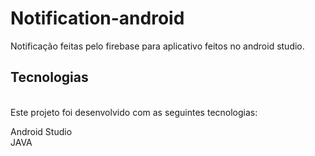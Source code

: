 # Notification-android
Notificação feitas pelo firebase para aplicativo feitos no android studio.

## Tecnologias
<br>
Este projeto foi desenvolvido com as seguintes tecnologias:

Android Studio
<br>
JAVA
